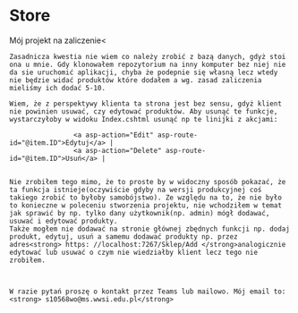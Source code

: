 # Store
Mój projekt na zaliczenie<

    Zasadnicza kwestia nie wiem co należy zrobić z bazą danych, gdyż stoi ona u mnie. Gdy klonowałem repozytorium na inny komputer bez niej nie da sie uruchomić aplikacji, chyba że podepnie się własną lecz wtedy nie będzie widać produktów które dodałem a wg. zasad zaliczenia mieliśmy ich dodać 5-10.
  
    Wiem, że z perspektywy klienta ta strona jest bez sensu, gdyż klient nie powinien usuwać, czy edytować produktów. Aby usunąć te funkcje, wystarczyłoby w widoku Index.cshtml usunąć np te linijki z akcjami:
    
                    <a asp-action="Edit" asp-route-id="@item.ID">Edytuj</a> |
                    <a asp-action="Delete" asp-route-id="@item.ID">Usuń</a> |

                    
    Nie zrobiłem tego mimo, że to proste by w widoczny sposób pokazać, że ta funkcja istnieje(oczywiście gdyby na wersji produkcyjnej coś takiego zrobić to byłoby samobójstwo). Ze względu na to, że nie było to konieczne w poleceniu stworzenia projektu, nie wchodziłem w temat jak sprawić by np. tylko dany użytkownik(np. admin) mógł dodawać, usuwać i edytować produkty.
    Także mogłem nie dodawać na stronie głównej zbędnych funkcji np. dodaj produkt, edytuj, usuń a samemu dodawać produkty np. przez adres<strong> https: //localhost:7267/Sklep/Add </strong>analogicznie edytować lub usuwać o czym nie wiedziałby klient lecz tego nie zrobiłem.



    W razie pytań proszę o kontakt przez Teams lub mailowo. Mój email to:<strong> s10568wo@ms.wwsi.edu.pl</strong>

